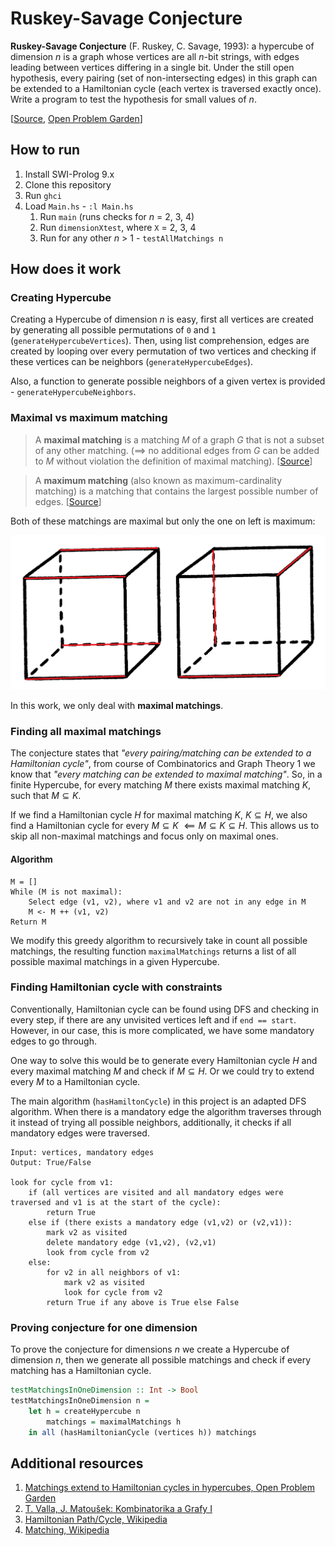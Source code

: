 # Ruskey-Savage Conjecture

**Ruskey-Savage Conjecture** (F. Ruskey, C. Savage, 1993): a hypercube of dimension *n* is a graph whose vertices are all *n*-bit strings, with edges leading between vertices differing in a single bit. Under the still open hypothesis, every pairing (set of non-intersecting edges) in this graph can be extended to a Hamiltonian cycle (each vertex is traversed exactly once). Write a program to test the hypothesis for small values of *n*.

[[Source](https://ksvi.mff.cuni.cz/~dvorak/vyuka/14/NPRG005x01/programy.html), [Open Problem Garden](http://www.openproblemgarden.org/op/matchings_extends_to_hamilton_cycles_in_hypercubes)]

## How to run

1) Install SWI-Prolog 9.x
2) Clone this repository
3) Run `ghci`
4) Load `Main.hs` - `:l Main.hs`
   1) Run `main` (runs checks for *n* = 2, 3, 4)
   2) Run `dimensionXtest`, where `X` = 2, 3, 4
   3) Run for any other *n* > 1 - `testAllMatchings n`

## How does it work

### Creating Hypercube

Creating a Hypercube of dimension *n* is easy, first all vertices are created by generating all possible permutations of `0` and `1` (`generateHypercubeVertices`). Then, using list comprehension, edges are created by looping over every permutation of two vertices and checking if these vertices can be neighbors (`generateHypercubeEdges`).

Also, a function to generate possible neighbors of a given vertex is provided - `generateHypercubeNeighbors`.

### Maximal vs maximum matching

> A **maximal matching** is a matching $M$ of a graph $G$ that is not a subset of any other matching. ($\implies$ no additional edges from $G$ can be added to $M$ without violation the definition of maximal matching). [[Source](https://en.wikipedia.org/wiki/Matching_(graph_theory))]


> A **maximum matching** (also known as maximum-cardinality matching) is a matching that contains the largest possible number of edges. [[Source](https://en.wikipedia.org/wiki/Matching_(graph_theory))]

Both of these matchings are maximal but only the one on left is maximum:

![](max_example.png)

In this work, we only deal with **maximal matchings**.

### Finding all maximal matchings

The conjecture states that *"every pairing/matching can be extended to a Hamiltonian cycle"*, from course of Combinatorics and Graph Theory 1 we know that *"every matching can be extended to maximal matching"*. So, in a finite Hypercube, for every matching $M$ there exists maximal matching $K$, such that $M \subseteq K$.

If we find a Hamiltonian cycle $H$ for maximal matching $K$, $K \subseteq H$, we also find a Hamiltonian cycle for every $M \subseteq K$ $\impliedby M \subseteq K \subseteq H$. This allows us to skip all non-maximal matchings and focus only on maximal ones.

#### Algorithm

```
M = []
While (M is not maximal):
    Select edge (v1, v2), where v1 and v2 are not in any edge in M
    M <- M ++ (v1, v2)
Return M
```

We modify this greedy algorithm to recursively take in count all possible matchings, the resulting function `maximalMatchings` returns a list of all possible maximal matchings in a given Hypercube.

### Finding Hamiltonian cycle with constraints

Conventionally, Hamiltonian cycle can be found using DFS and checking in every step, if there are any unvisited vertices left and if `end == start`. However, in our case, this is more complicated, we have some mandatory edges to go through.

One way to solve this would be to generate every Hamiltonian cycle $H$ and every maximal matching $M$ and check if $M \subseteq H$. Or we could try to extend every $M$ to a Hamiltonian cycle.

The main algorithm (`hasHamiltonCycle`) in this project is an adapted DFS algorithm. When there is a mandatory edge the algorithm traverses through it instead of trying all possible neighbors, additionally, it checks if all mandatory edges were traversed.

```
Input: vertices, mandatory edges
Output: True/False

look for cycle from v1:
    if (all vertices are visited and all mandatory edges were traversed and v1 is at the start of the cycle):
        return True
    else if (there exists a mandatory edge (v1,v2) or (v2,v1)):
        mark v2 as visited
        delete mandatory edge (v1,v2), (v2,v1)
        look from cycle from v2
    else:
        for v2 in all neighbors of v1:
            mark v2 as visited
            look for cycle from v2
        return True if any above is True else False
```

### Proving conjecture for one dimension

To prove the conjecture for dimensions $n$ we create a Hypercube of dimension $n$, then we generate all possible matchings and check if every matching has a Hamiltonian cycle.

```hs
testMatchingsInOneDimension :: Int -> Bool
testMatchingsInOneDimension n =
    let h = createHypercube n
        matchings = maximalMatchings h
    in all (hasHamiltonianCycle (vertices h)) matchings
```

## Additional resources

1) [Matchings extend to Hamiltonian cycles in hypercubes, Open Problem Garden](http://www.openproblemgarden.org/op/matchings_extends_to_hamilton_cycles_in_hypercubes)
2) [T. Valla, J. Matoušek: Kombinatorika a Grafy I](https://iuuk.mff.cuni.cz/~valla/kg.html)
3) [Hamiltonian Path/Cycle, Wikipedia](https://en.wikipedia.org/wiki/Hamiltonian_path)
4) [Matching, Wikipedia](https://en.wikipedia.org/wiki/Matching_(graph_theory))
